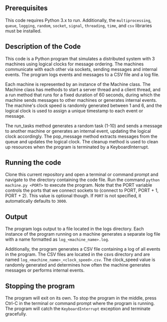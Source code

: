 ## Prerequisites
This code requires Python 3.x to run. Additionally, the `multiprocessing`, `queue`, `logging`, `random`, `socket`, `signal`, `threading`, `time`, and `csv` libraries must be installed.

## Description of the Code

This code is a Python program that simulates a distributed system with 3 machines using logical clocks for message ordering. The machines communicate with each other via sockets, sending messages and internal events. The program logs events and messages to a CSV file and a log file.

Each machine is represented by an instance of the Machine class. The Machine class has methods to start a server thread and a client thread, and a run method that runs for a fixed duration of 60 seconds, during which the machine sends messages to other machines or generates internal events. The machine's clock speed is randomly generated between 1 and 6, and the logical clock is used to assign a unique timestamp to each event or message.

The run_tasks method generates a random task (1-10) and sends a message to another machine or generates an internal event, updating the logical clock accordingly. The pop_message method extracts messages from the queue and updates the logical clock. The cleanup method is used to clean up resources when the program is terminated by a KeyboardInterrupt.

## Running the code
Clone this current repository and open a terminal or command prompt and navigate to the directory containing the code file.
Run the command `python machine.py <PORT>` to execute the program.
Note that the PORT variable controls the ports that we connect sockets to (connect to PORT, PORT + 1, PORT + 2). This value is optional though. If `PORT` is not specified, it automatically defaults to `3000`.

## Output
The program logs output to a file located in the logs directory. Each instance of the program running on a machine generates a separate log file with a name formatted as `log_<machine_name>.log`.

Additionally, the program generates a CSV file containing a log of all events in the program. The CSV files are located in the csvs directory and are named `log_<machine_name>_<clock_speed>.csv`. The clock_speed value is randomly generated and determines how often the machine generates messages or performs internal events.

## Stopping the program
The program will exit on its own. To stop the program in the middle, press Ctrl-C in the terminal or command prompt where the program is running. The program will catch the `KeyboardInterrupt` exception and terminate gracefully.